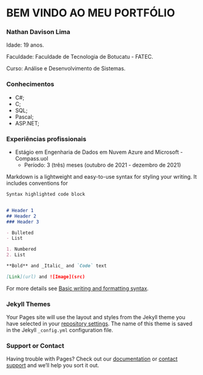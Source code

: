 # BEM VINDO AO MEU PORTFÓLIO
### Nathan Davison Lima
Idade: 19 anos.

Faculdade: Faculdade de Tecnologia de Botucatu - FATEC.

Curso: Análise e Desenvolvimento de Sistemas.


### Conhecimentos
- C#;
- C;
- SQL;
- Pascal;
- ASP.NET;

### Experiências profissionais
- Estágio em Engenharia de Dados em Nuvem Azure and Microsoft - Compass.uol
  - Período: 3 (três) meses (outubro de 2021 - dezembro de 2021)

Markdown is a lightweight and easy-to-use syntax for styling your writing. It includes conventions for

```markdown
Syntax highlighted code block


# Header 1
## Header 2
### Header 3

- Bulleted
- List

1. Numbered
2. List

**Bold** and _Italic_ and `Code` text

[Link](url) and ![Image](src)
```

For more details see [Basic writing and formatting syntax](https://docs.github.com/en/github/writing-on-github/getting-started-with-writing-and-formatting-on-github/basic-writing-and-formatting-syntax).

### Jekyll Themes

Your Pages site will use the layout and styles from the Jekyll theme you have selected in your [repository settings](https://github.com/NathanDavisonLima/PortfolioNathanLima/settings/pages). The name of this theme is saved in the Jekyll `_config.yml` configuration file.

### Support or Contact

Having trouble with Pages? Check out our [documentation](https://docs.github.com/categories/github-pages-basics/) or [contact support](https://support.github.com/contact) and we’ll help you sort it out.

